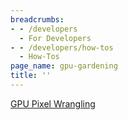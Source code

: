 ```yaml
---
breadcrumbs:
- - /developers
  - For Developers
- - /developers/how-tos
  - How-Tos
page_name: gpu-gardening
title: ''
---
```


[GPU Pixel Wrangling](/developers/how-tos/gpu-wrangling)